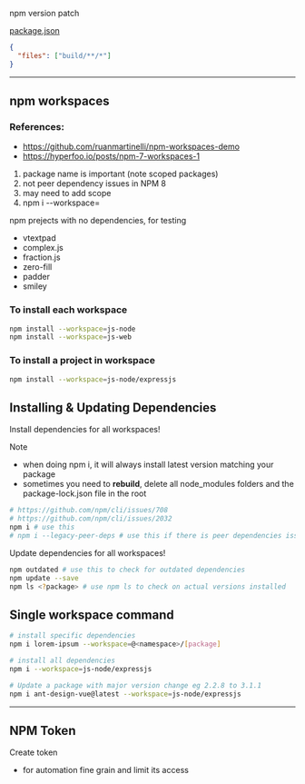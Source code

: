 npm version patch

[package.json](https://docs.npmjs.com/cli/v7/configuring-npm/package-json)


```json
{
  "files": ["build/**/*"]
}
```

---

## npm workspaces

### References:
- https://github.com/ruanmartinelli/npm-workspaces-demo
- https://hyperfoo.io/posts/npm-7-workspaces-1

1. package name is important (note scoped packages)
2. not peer dependency issues in NPM 8
3. may need to add scope
4. npm i --workspace=<a-workspace>


npm prejects with no dependencies, for testing
- vtextpad
- complex.js
- fraction.js
- zero-fill
- padder
- smiley


### To install each workspace

```bash
npm install --workspace=js-node
npm install --workspace=js-web
```

### To install a project in workspace

```bash
npm install --workspace=js-node/expressjs
```



## Installing & Updating Dependencies

Install dependencies for all workspaces!

Note
- when doing npm i, it will always install latest version matching your package
- sometimes you need to **rebuild**, delete all node_modules folders and the package-lock.json file in the root 

```bash
# https://github.com/npm/cli/issues/708
# https://github.com/npm/cli/issues/2032
npm i # use this
# npm i --legacy-peer-deps # use this if there is peer dependencies issues, but not recommended
```

Update dependencies for all workspaces!

```bash 
npm outdated # use this to check for outdated dependencies
npm update --save
npm ls <?package> # use npm ls to check on actual versions installed
```

## Single workspace command

```bash
# install specific dependencies
npm i lorem-ipsum --workspace=@<namespace>/[package]

# install all dependencies
npm i --workspace=js-node/expressjs

# Update a package with major version change eg 2.2.8 to 3.1.1
npm i ant-design-vue@latest --workspace=js-node/expressjs
```

---


## NPM Token

Create token
- for automation fine grain and limit its access


